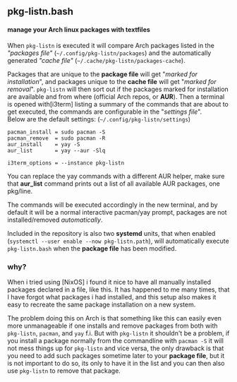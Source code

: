 ##   pkg-listn.bash
#### manage your Arch linux packages with textfiles

When `pkg-listn` is executed it will compare Arch
packages listed in the *"packages file"*
(`~/.config/pkg-listn/packages`) and the
automatically generated *"cache file"*
(`~/.cache/pkg-listn/packages-cache`).

Packages that are unique to the **package file**
will get "*marked for installation*", and
packages unique to the **cache file** will
get "*marked for removal*". `pkg-listn` will then
sort out if the packages marked for installation
are available and from where (official Arch
repos, or **AUR**). Then a terminal is opened
with[i3term] listing a summary of the commands
that are about to get executed, the commands
are configurable in the "*settings file*".  
Below are the default settings: (`~/.config/pkg-listn/settings`)  

```text
pacman_install = sudo pacman -S
pacman_remove  = sudo pacman -R
aur_install    = yay -S
aur_list       = yay --aur -Slq

i3term_options = --instance pkg-listn
```

You can replace the yay commands with a different
AUR helper, make sure that **aur_list** command
prints out a list of all available AUR packages, one
pkg/line.

The commands will be executed accordingly in the
new terminal, and by default it will be a normal
interactive pacman/yay prompt, packages are not
installed/removed *automatically*.

Included in the repository is also two **systemd**
units, that when enabled
(`systemctl --user enable --now pkg-listn.path`),
will automatically execute `pkg-listn.bash` when
the **package file** has been modified.

### why?

When i tried using [NixOS] i found it nice to have
all manually installed packages declared in a file,
like this. It has happened to me many times, that I have
forgot what packages i had installed, and this setup
also makes it easy to recreate the same package installation
on a new system.  

The problem doing this on Arch is that something
like this can easily even more unmanageable if
one installs and remove packages from both with
`pkg-listn`, `pacman`, and `yay` f.i. But with
`pkg-listn` it shouldn't be a problem, if you
install a package normally from the commandline
with `pacman -S` it will not mess things up for
`pkg-listn` and vice versa, the only drawback is
that you need to add such packages sometime later
to your **package file**, but it is not important
to do so, its only to have it in the list and you
can then also use `pkg-listn` to remove that
package.
